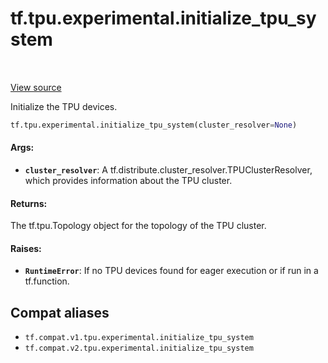 <div itemscope itemtype="http://developers.google.com/ReferenceObject">
<meta itemprop="name" content="tf.tpu.experimental.initialize_tpu_system" />
<meta itemprop="path" content="Stable" />
</div>

# tf.tpu.experimental.initialize_tpu_system

<!-- Insert buttons and diff -->

<table class="tfo-notebook-buttons tfo-api" align="left">
</table>

<a target="_blank" href="/code/stable/tensorflow/python/tpu/tpu_strategy_util.py">View source</a>



Initialize the TPU devices.

``` python
tf.tpu.experimental.initialize_tpu_system(cluster_resolver=None)
```



<!-- Placeholder for "Used in" -->


#### Args:


* <b>`cluster_resolver`</b>: A tf.distribute.cluster_resolver.TPUClusterResolver,
    which provides information about the TPU cluster.

#### Returns:

The tf.tpu.Topology object for the topology of the TPU cluster.



#### Raises:


* <b>`RuntimeError`</b>: If no TPU devices found for eager execution or if run in a
    tf.function.

## Compat aliases

* `tf.compat.v1.tpu.experimental.initialize_tpu_system`
* `tf.compat.v2.tpu.experimental.initialize_tpu_system`

